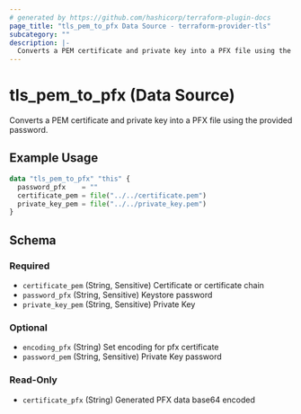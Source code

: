 ```yaml
---
# generated by https://github.com/hashicorp/terraform-plugin-docs
page_title: "tls_pem_to_pfx Data Source - terraform-provider-tls"
subcategory: ""
description: |-
  Converts a PEM certificate and private key into a PFX file using the provided password.
---
```


# tls_pem_to_pfx (Data Source)

Converts a PEM certificate and private key into a PFX file using the provided password.

## Example Usage

```terraform
data "tls_pem_to_pfx" "this" {
  password_pfx    = ""
  certificate_pem = file("../../certificate.pem")
  private_key_pem = file("../../private_key.pem")
}
```

<!-- schema generated by tfplugindocs -->
## Schema

### Required

- `certificate_pem` (String, Sensitive) Certificate or certificate chain
- `password_pfx` (String, Sensitive) Keystore password
- `private_key_pem` (String, Sensitive) Private Key

### Optional

- `encoding_pfx` (String) Set encoding for pfx certificate
- `password_pem` (String, Sensitive) Private Key password

### Read-Only

- `certificate_pfx` (String) Generated PFX data base64 encoded
